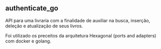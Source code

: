 ## authenticate_go

API para uma livraria com a finalidade de auxiliar na busca, inserção, deleção e atualização de seus livros. 
<br>

Foi utilizado os preceitos da arquitetura Hexagonal (ports and adapters) com docker e golang.
